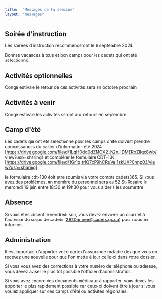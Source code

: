 ```yaml
---
title:  "Messages de la semaine"
layout: "messages"
---
```

 
## Soirée d'instruction 

Les soirées d'instruction recommenceront le 6 septembre 2024.

Bonnes vacances à tous et bon camps pour les cadets qui ont été sélectionné.

## Activités optionnelles

Congé estivale le retour de ces activités sera en octobre prochain

## Activités à venir

Congé estivale les activités seront aux retours en septembre.

## Camp d'été

Les cadets qui ont été sélectionné pour les camps d'été doivent prendre connaissances du cahier d'information été 2024 [https://drive.google.com/file/d/1LqHOdq0dZMOX2_N2n_IDMERoZiIqo8wb/view?usp=sharing} et compléter le formulaire CDT-130.[https://drive.google.com/file/d/1Gr1q_trlQ7cP9hCRuVa_1zkUXP0nnp02/view?usp=sharing]

le formulaire cdt-130 doit etre soumis via votre compte cadets365.  Si vous avez des problèmes, un membre du personnel sera au 52 St-Rosaire le mercredi 19 juin entre 18:30 et 19h30 pour vous aider à les soumettre


## Absence

Si vous êtes absent le vendredi soir, vous devez envoyer un courriel à l'adresse du corps de cadets (<2920armee@cadets.gc.ca>) pour nous en informer.

## Administration

Il est important d'apporter votre carte d'assurance maladie dès que vous en recevez une nouvelle pour que l'on mette à jour celle-ci dans votre dossier.

Si vous vous avez des corrections à votre numéro de téléphone ou adresse, vous devez aviser le plus tôt possible l'officier d'administration. 

Si vous avez encore des documents médicaux à rapporter, vous devez les apporter le plus rapidement possible car ceux-ci doivent être à jour si vous voulez appliquer sur des camps d'été ou activités régionales.

